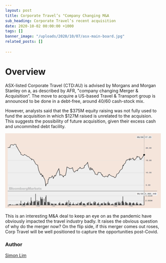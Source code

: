 ```yaml
---
layout: post
title: Corporate Travel’s "Company Changing M&A
sub_heading: Corporate Travel’s recent acquisition
date: 2020-10-02 00:00:00 +1000
tags: []
banner_image: "/uploads/2020/10/07/asx-main-board.jpg"
related_posts: []

---
```

# Overview

ASX-listed Corporate Travel (CTD:AU) is advised by Morgans and Morgan Stanley on a, as described by AFR, "company changing Merger & Acquisition”. The move to acquire a US-based Travel & Transport group is announced to be done in a debt-free, around 40/60 cash-stock mix.

However, analysts said that the $375M equity raising was not fully used to fund the acquisition in which $127M raised is unrelated to the acquision. This suggests the possibility of future acquisition, given their excess cash and uncommited debt facility.

![](/uploads/2020/10/07/screen-shot-2020-10-08-at-10-05-33-am.png)

This is an interesting M&A deal to keep an eye on as the pandemic have obviously impacted the travel industry badly. It raises the obvious question of why do the merger now? On the flip side, if this merger comes out roses, Corp Travel will be well positioned to capture the opportunities post-Covid.

### Author

[Simon Lim]()